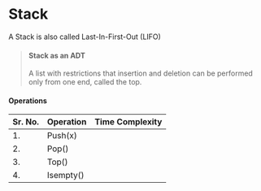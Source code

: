 # Stack

A Stack is also called Last-In-First-Out (LIFO)

> #### Stack as an ADT
> A list with restrictions that insertion and deletion can be performed only from one end, called the top.

#### Operations
| Sr. No. | Operation | Time Complexity |
| --- | --- | --- |
|1. | Push(x) |   |
|2. | Pop() |   |
|3. | Top() |   |
|4. | Isempty() |   |

